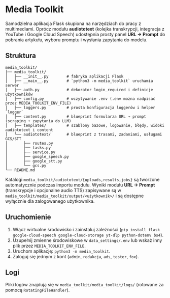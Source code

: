 # Media Toolkit

Samodzielna aplikacja Flask skupiona na narzędziach do pracy z multimediami. Oprócz modułu **audiototext** (kolejka transkrypcji, integracja z YouTube i Google Cloud Speech) udostępnia prosty panel **URL → Prompt** do pobrania artykułu, wyboru promptu i wysłania zapytania do modelu.

## Struktura

```
media_toolkit/
├── media_toolkit/
│   ├── __init__.py        # fabryka aplikacji Flask
│   ├── __main__.py        # `python3 -m media_toolkit` uruchamia serwer
│   ├── auth.py            # dekorator login_required i definicje użytkowników
│   ├── config.py          # wczytywanie .env (.env można nadpisać przez MEDIA_TOOLKIT_ENV_FILE)
│   ├── loggers.py         # prosta konfiguracja loggerów i helper `logger`
│   ├── content.py         # blueprint formularza URL → prompt (scraping + zapytania do LLM)
│   ├── templates/         # szablony bazowe, logowanie, błędy, widoki audiototext i content
│   └── audiototext/       # blueprint z trasami, zadaniami, usługami GCS/STT
│       ├── routes.py
│       ├── tasks.py
│       ├── service.py
│       ├── google_speech.py
│       ├── google_stt.py
│       └── gcs.py
└── README.md
```

Katalogi `media_toolkit/audiototext/{uploads,results,jobs}` są tworzone automatycznie podczas importu modułu.
Wyniki modułu **URL → Prompt** (transkrypcje i opcjonalne audio TTS) zapisywane są w `media_toolkit/media_toolkit/output/<użytkownik>/` i są dostępne wyłącznie dla zalogowanego użytkownika.

## Uruchomienie

1. Włącz wirtualne środowisko i zainstaluj zależności (`pip install flask google-cloud-speech google-cloud-storage yt-dlp python-dotenv bs4`).
2. Uzupełnij zmienne środowiskowe w `data_settings/.env` lub wskaż inny plik przez `MEDIA_TOOLKIT_ENV_FILE`.
3. Uruchom aplikację: `python3 -m media_toolkit`.
4. Zaloguj się jednym z kont (`admin`, `redakcja`, `ads`, `tester`, `fox`).

## Logi

Pliki logów znajdują się w `media_toolkit/media_toolkit/logs/` (rotowane za pomocą `RotatingFileHandler`).
